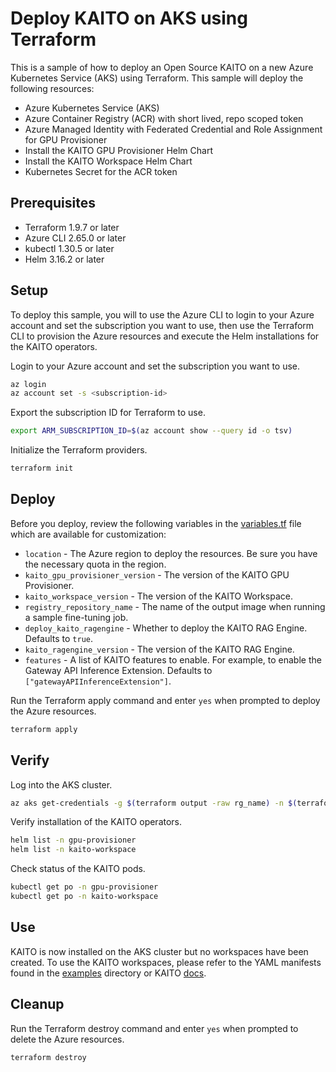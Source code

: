# Deploy KAITO on AKS using Terraform

This is a sample of how to deploy an Open Source KAITO on a new Azure Kubernetes Service (AKS) using Terraform. This sample will deploy the following resources:

- Azure Kubernetes Service (AKS)
- Azure Container Registry (ACR) with short lived, repo scoped token
- Azure Managed Identity with Federated Credential and Role Assignment for GPU Provisioner
- Install the KAITO GPU Provisioner Helm Chart
- Install the KAITO Workspace Helm Chart
- Kubernetes Secret for the ACR token

## Prerequisites

- Terraform 1.9.7 or later
- Azure CLI 2.65.0 or later
- kubectl 1.30.5 or later
- Helm 3.16.2 or later

## Setup

To deploy this sample, you will to use the Azure CLI to login to your Azure account and set the subscription you want to use, then use the Terraform CLI to provision the Azure resources and execute the Helm installations for the KAITO operators.

Login to your Azure account and set the subscription you want to use.

```bash
az login
az account set -s <subscription-id>
```

Export the subscription ID for Terraform to use.

```bash
export ARM_SUBSCRIPTION_ID=$(az account show --query id -o tsv)
```

Initialize the Terraform providers.

```bash
terraform init
```

## Deploy

Before you deploy, review the following variables in the [variables.tf](./variables.tf) file which are available for customization:

- `location` - The Azure region to deploy the resources. Be sure you have the necessary quota in the region.
- `kaito_gpu_provisioner_version` - The version of the KAITO GPU Provisioner.
- `kaito_workspace_version` - The version of the KAITO Workspace.
- `registry_repository_name` - The name of the output image when running a sample fine-tuning job.
- `deploy_kaito_ragengine` - Whether to deploy the KAITO RAG Engine. Defaults to `true`.
- `kaito_ragengine_version` - The version of the KAITO RAG Engine.
- `features` - A list of KAITO features to enable. For example, to enable the Gateway API Inference Extension. Defaults to `["gatewayAPIInferenceExtension"]`.

Run the Terraform apply command and enter `yes` when prompted to deploy the Azure resources.

```bash
terraform apply
```

## Verify

Log into the AKS cluster.

```bash
az aks get-credentials -g $(terraform output -raw rg_name) -n $(terraform output -raw aks_name)
```

Verify installation of the KAITO operators.

```bash
helm list -n gpu-provisioner
helm list -n kaito-workspace
```

Check status of the KAITO pods.

```bash
kubectl get po -n gpu-provisioner
kubectl get po -n kaito-workspace
```

## Use

KAITO is now installed on the AKS cluster but no workspaces have been created. To use the KAITO workspaces, please refer to the YAML manifests found in the [examples](../examples/) directory or KAITO [docs](../docs/).

## Cleanup

Run the Terraform destroy command and enter `yes` when prompted to delete the Azure resources.

```bash
terraform destroy
```
